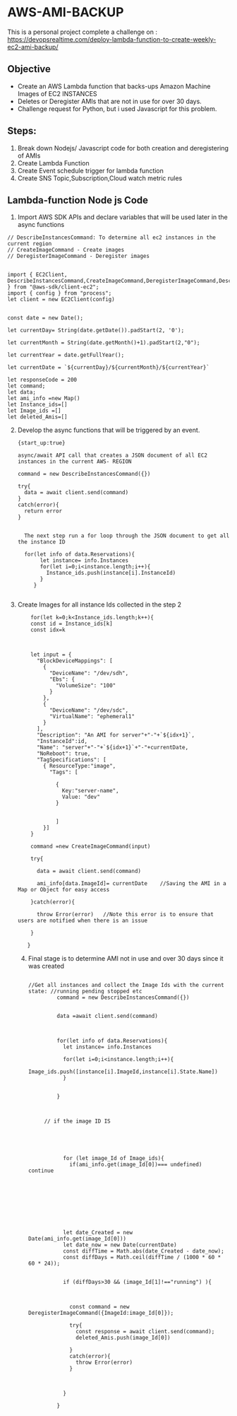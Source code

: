 # AWS-AMI-BACKUP

This is a personal project complete a challenge on : https://devopsrealtime.com/deploy-lambda-function-to-create-weekly-ec2-ami-backup/ 



## Objective
- Create an AWS Lambda function that backs-ups Amazon Machine Images of EC2 INSTANCES
- Deletes or Deregister AMIs that are not in use for over 30 days.
- Challenge request for Python, but i used Javascript for this problem.


## Steps:
1) Break down Nodejs/ Javascript code for both creation and deregistering of AMIs
2) Create Lambda Function
3) Create Event schedule trigger for lambda function
4) Create SNS Topic,Subscription,Cloud watch metric rules

## Lambda-function Node js Code

1) Import AWS SDK APIs and declare variables that will be used later in the async functions

```
// DescribeInstancesCommand: To determine all ec2 instances in the current region
// CreateImageCommand - Create images
// DeregisterImageCommand - Deregister images


import { EC2Client, DescribeInstancesCommand,CreateImageCommand,DeregisterImageCommand,DescribeImagesCommand } from "@aws-sdk/client-ec2";
import { config } from "process";
let client = new EC2Client(config)


const date = new Date();

let currentDay= String(date.getDate()).padStart(2, '0');  

let currentMonth = String(date.getMonth()+1).padStart(2,"0");

let currentYear = date.getFullYear();

let currentDate = `${currentDay}/${currentMonth}/${currentYear}`

let responseCode = 200
let command;
let data;
let ami_info =new Map()
let Instance_ids=[]
let Image_ids =[]
let deleted_Amis=[]

```

2) Develop the async functions that will be triggered by an event.

   ```
   {start_up:true}
   ```


   ```
   async/await API call that creates a JSON document of all EC2 instances in the current AWS- REGION

   command = new DescribeInstancesCommand({})

   try{
     data = await client.send(command)
   }
   catch(error){
     return error
   }


     The next step run a for loop through the JSON document to get all the instance ID
    
     for(let info of data.Reservations){
          let instance= info.Instances
          for(let i=0;i<instance.length;i++){
            Instance_ids.push(instance[i].InstanceId)
          }
        }


   ```


  3) Create Images for all instance Ids collected in the step 2

      ```
          for(let k=0;k<Instance_ids.length;k++){
          const id = Instance_ids[k]
          const idx=k
          
        
          
          let input = {
            "BlockDeviceMappings": [
              {
                "DeviceName": "/dev/sdh",
                "Ebs": {
                  "VolumeSize": "100"
                }
              },
              {
                "DeviceName": "/dev/sdc",
                "VirtualName": "ephemeral1"
              }
            ],
            "Description": "An AMI for server"+"-"+`${idx+1}`,
            "InstanceId":id,
            "Name": "server"+"-"+`${idx+1}`+"-"+currentDate,
            "NoReboot": true,
            "TagSpecifications": [
              { ResourceType:"image",
                "Tags": [
                  
                  {
                    Key:"server-name",
                    Value: "dev"
                  }
                  
                  
                  ]
              }]
          }
          
          command =new CreateImageCommand(input)
          
          try{
            
            data = await client.send(command)
            
            ami_info[data.ImageId]= currentDate    //Saving the AMI in a Map or Object for easy access
            
          }catch(error){
            
            throw Error(error)   //Note this error is to ensure that users are notified when there is an issue
            
          }
      
         }
      ```


      4) Final stage is to determine AMI not in use and over 30 days since it was created
    
         ```

         //Get all instances and collect the Image Ids with the current state: //running pending stopped etc
                  command = new DescribeInstancesCommand({})
                   
                   
                  data =await client.send(command)
                   
                  
                   
                  for(let info of data.Reservations){
                    let instance= info.Instances
                    
                    for(let i=0;i<instance.length;i++){
                      Image_ids.push([instance[i].ImageId,instance[i].State.Name])
                    }
                    
                    
                  }



              // if the image ID IS 
                  
                  
                  
                  
                  
                    for (let image_Id of Image_ids){
                      if(ami_info.get(image_Id[0])=== undefined) continue
                      
                      
                      
                      
                      
                      
                      
                      
                    
                    let date_Created = new Date(ami_info.get(image_Id[0]))
                    let date_now = new Date(currentDate)
                    const diffTime = Math.abs(date_Created - date_now);
                    const diffDays = Math.ceil(diffTime / (1000 * 60 * 60 * 24));
                    
                    
                    if (diffDays>30 && (image_Id[1]!=="running") ){
                      
                      
                      
                      const command = new DeregisterImageCommand({ImageId:image_Id[0]});
                      
                      try{
                        const response = await client.send(command);
                        deleted_Amis.push(image_Id[0])
                        
                      }
                      catch(error){
                        throw Error(error)
                      }
                      
                      
                      
                    }
                    
                  }

         
         ```





   

